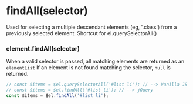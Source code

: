 # findAll(selector)
Used for selecting a multiple descendant elements (eg, '.class') from a previously selected element.
Shortcut for el.querySelectorAll()

### element.findAll(selector)
When a valid selector is passed, all matching elements are returned as an `elementList`
If an element is not found matching the selector, `null` is returned.

```javascript
// const $items = $el.querySelectorAll('#list li'); // --> Vanilla JS
// const $items = $el.findAll('#list li'); // --> jQuery
const $items = $el.findAll('#list li');
```
